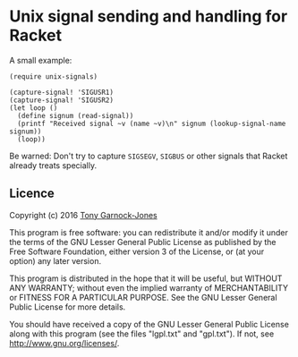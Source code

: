 # Unix signal sending and handling for Racket

A small example:

```racket
(require unix-signals)

(capture-signal! 'SIGUSR1)
(capture-signal! 'SIGUSR2)
(let loop ()
  (define signum (read-signal))
  (printf "Received signal ~v (name ~v)\n" signum (lookup-signal-name signum))
  (loop))
```

Be warned: Don't try to capture `SIGSEGV`, `SIGBUS` or other signals
that Racket already treats specially.

## Licence

Copyright (c) 2016 [Tony Garnock-Jones](https://github.com/tonyg)

This program is free software: you can redistribute it and/or modify
it under the terms of the GNU Lesser General Public License as
published by the Free Software Foundation, either version 3 of the
License, or (at your option) any later version.

This program is distributed in the hope that it will be useful, but
WITHOUT ANY WARRANTY; without even the implied warranty of
MERCHANTABILITY or FITNESS FOR A PARTICULAR PURPOSE. See the GNU
Lesser General Public License for more details.

You should have received a copy of the GNU Lesser General Public
License along with this program (see the files "lgpl.txt" and
"gpl.txt"). If not, see <http://www.gnu.org/licenses/>.
